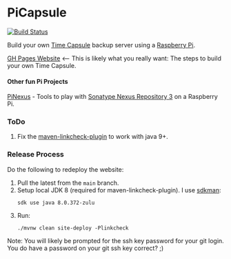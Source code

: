 PiCapsule
=======

[![Build Status](https://github.com/bhamail/picapsule/actions/workflows/build.yaml/badge.svg)](https://github.com/bhamail/picapsule/actions)

Build your own [Time Capsule](https://support.apple.com/en-us/112420) backup server using a [Raspberry Pi](https://www.raspberrypi.org).

[GH Pages Website](https://bhamail.github.io/picapsule/) <--
 This is likely what you really want: The steps to build your own Time Capsule.

#### Other fun Pi Projects

[PiNexus](https://github.com/bhamail/pinexus) - Tools to play with [Sonatype Nexus Repository 3](https://help.sonatype.com/en/sonatype-nexus-repository.html) on a Raspberry Pi.

### ToDo

1. Fix the [maven-linkcheck-plugin](https://maven.apache.org/plugins/maven-linkcheck-plugin/) to work with java 9+.

### Release Process

Do the following to redeploy the website:
1. Pull the latest from the `main` branch.
2. Setup local JDK 8 (required for maven-linkcheck-plugin). I use [sdkman](https://sdkman.io): 
   ```shell
   sdk use java 8.0.372-zulu
   ```
3. Run:
   ```shell
   ./mvnw clean site-deploy -Plinkcheck
   ```
Note: You will likely be prompted for the ssh key password for your git login. You do have 
a password on your git ssh key correct? ;)
